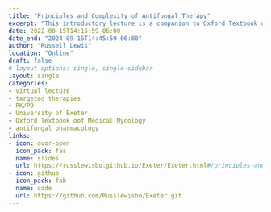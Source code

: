 ```yaml
---
title: "Principles and Complexity of Antifungal Therapy"
excerpt: "This introductory lecture is a companion to Oxford Textbook of Medical Mycology Chapter 45: [Principles of Antifungal Therapy](https://academic.oup.com/book/41270/chapter-abstract/351217609?redirectedFrom=fulltext)"
date: 2022-08-15T14:15:59-06:00
date_end: "2024-09-15T14:45:59-06:00"
author: "Russell Lewis"
location: "Online"
draft: false
# layout options: single, single-sidebar
layout: single
categories:
- virtual lecture
- targeted therapies
- PK/PD
- University of Exeter
- Oxford Textbook oof Medical Mycology
- antifungal pharmacology
links:
- icon: door-open
  icon_pack: fas
  name: slides
  url: https://russlewisbo.github.io/Exeter/Exeter.html#/principles-and-complexity-of-antifungal-therapy
- icon: github
  icon_pack: fab
  name: code
  url: https://github.com/Russlewisbo/Exeter.git
---
```

